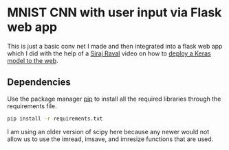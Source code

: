 # MNIST CNN with user input via Flask web app

This is just a basic conv net I made and then integrated into a flask web app which I did with the help of a [Siraj Raval](https://github.com/llSourcell) video on how to [deploy a Keras model to the web](https://www.youtube.com/watch?v=f6Bf3gl4hWY&feature=youtu.be).

## Dependencies

Use the package manager [pip](https://pip.pypa.io/en/stable/) to install all the required libraries through the requirements file.

```bash
pip install -r requirements.txt
```
I am using an older version of scipy here because any newer would not allow us to use the imread, imsave, and imresize functions that are used.
